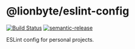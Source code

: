 # @lionbyte/eslint-config

[![Build Status](https://travis-ci.com/lion-byte/eslint-config.svg?branch=main)](https://travis-ci.com/lion-byte/eslint-config)
[![semantic-release](https://img.shields.io/badge/%20%20%F0%9F%93%A6%F0%9F%9A%80-semantic--release-e10079.svg)](https://github.com/semantic-release/semantic-release)

ESLint config for personal projects.
